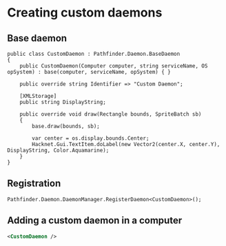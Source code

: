 # Creating custom daemons

## Base daemon

```CSharp
public class CustomDaemon : Pathfinder.Daemon.BaseDaemon
{
    public CustomDaemon(Computer computer, string serviceName, OS opSystem) : base(computer, serviceName, opSystem) { }

    public override string Identifier => "Custom Daemon";

    [XMLStorage]
    public string DisplayString;

    public override void draw(Rectangle bounds, SpriteBatch sb)
    {
        base.draw(bounds, sb);

        var center = os.display.bounds.Center;
        Hacknet.Gui.TextItem.doLabel(new Vector2(center.X, center.Y), DisplayString, Color.Aquamarine);
    }
}
```

## Registration

```CSharp
Pathfinder.Daemon.DaemonManager.RegisterDaemon<CustomDaemon>();
```

## Adding a custom daemon in a computer

```XML
<CustomDaemon />
```
